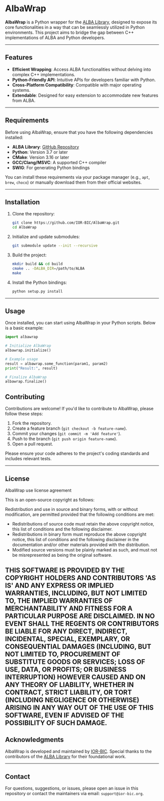 # AlbaWrap

**AlbaWrap** is a Python wrapper for the [ALBA Library](https://github.com/IOR-BIC/Alba), designed to expose its core functionalities in a way that can be seamlessly utilized in Python environments. This project aims to bridge the gap between C++ implementations of ALBA and Python developers.

---

## Features

- **Efficient Wrapping**: Access ALBA functionalities without delving into complex C++ implementations.
- **Python-Friendly API**: Intuitive APIs for developers familiar with Python.
- **Cross-Platform Compatibility**: Compatible with major operating systems.
- **Extendable**: Designed for easy extension to accommodate new features from ALBA.

---

## Requirements

Before using AlbaWrap, ensure that you have the following dependencies installed:

- **ALBA Library**: [GitHub Repository](https://github.com/IOR-BIC/Alba)
- **Python**: Version 3.7 or later
- **CMake**: Version 3.16 or later
- **GCC/Clang/MSVC**: A supported C++ compiler
- **SWIG**: For generating Python bindings

You can install these requirements via your package manager (e.g., `apt`, `brew`, `choco`) or manually download them from their official websites.

---

## Installation

1. Clone the repository:
   ```bash
   git clone https://github.com/IOR-BIC/AlbaWrap.git
   cd AlbaWrap
   ```

2. Initialize and update submodules:
   ```bash
   git submodule update --init --recursive
   ```

3. Build the project:
   ```bash
   mkdir build && cd build
   cmake .. -DALBA_DIR=/path/to/ALBA
   make
   ```

4. Install the Python bindings:
   ```bash
   python setup.py install
   ```

---

## Usage

Once installed, you can start using AlbaWrap in your Python scripts. Below is a basic example:

```python
import albawrap

# Initialize AlbaWrap
albawrap.initialize()

# Example usage
result = albawrap.some_function(param1, param2)
print("Result:", result)

# Finalize AlbaWrap
albawrap.finalize()
```


## Contributing

Contributions are welcome! If you'd like to contribute to AlbaWrap, please follow these steps:

1. Fork the repository.
2. Create a feature branch (`git checkout -b feature-name`).
3. Commit your changes (`git commit -m 'Add feature'`).
4. Push to the branch (`git push origin feature-name`).
5. Open a pull request.

Please ensure your code adheres to the project's coding standards and includes relevant tests.

---

## License

AlbaWrap use license agreement

This is an open-source copyright as follows:

Redistribution and use in source and binary forms, with or without modification, are permitted 
provided that the following conditions are met:
* Redistributions of source code must retain the above copyright notice, this list of conditions 
and the following disclaimer.
* Redistributions in binary form must reproduce the above copyright notice, this list of conditions
 and the following disclaimer in the documentation and/or other materials provided with the 
 distribution.
* Modified source versions must be plainly marked as such, and must not be misrepresented as 
being the original software.

THIS SOFTWARE IS PROVIDED BY THE COPYRIGHT HOLDERS AND CONTRIBUTORS 'AS IS' AND ANY EXPRESS OR 
IMPLIED WARRANTIES, INCLUDING, BUT NOT LIMITED TO, THE IMPLIED WARRANTIES OF MERCHANTABILITY AND 
FITNESS FOR A PARTICULAR PURPOSE ARE DISCLAIMED. IN NO EVENT SHALL THE REGENTS OR CONTRIBUTORS BE 
LIABLE FOR ANY DIRECT, INDIRECT, INCIDENTAL, SPECIAL, EXEMPLARY, OR CONSEQUENTIAL DAMAGES 
(INCLUDING, BUT NOT LIMITED TO, PROCUREMENT OF SUBSTITUTE GOODS OR SERVICES; LOSS OF USE, DATA, 
OR PROFITS; OR BUSINESS INTERRUPTION) HOWEVER CAUSED AND ON ANY THEORY OF LIABILITY, WHETHER IN 
CONTRACT, STRICT LIABILITY, OR TORT (INCLUDING NEGLIGENCE OR OTHERWISE) ARISING IN ANY WAY OUT 
OF THE USE OF THIS SOFTWARE, EVEN IF ADVISED OF THE POSSIBILITY OF SUCH DAMAGE.
---

## Acknowledgments

AlbaWrap is developed and maintained by [IOR-BIC](https://github.com/IOR-BIC). Special thanks to the contributors of the [ALBA Library](https://github.com/IOR-BIC/Alba) for their foundational work.

---

## Contact

For questions, suggestions, or issues, please open an issue in this repository or contact the maintainers via email: `support@ior-bic.org`.
